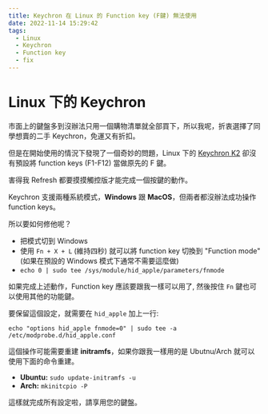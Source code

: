 ```yaml
---
title: Keychron 在 Linux 的 Function key (F鍵) 無法使用
date: 2022-11-14 15:29:42
tags:
  - Linux
  - Keychron
  - Function key
  - fix
---
```


# Linux 下的 Keychron
市面上的鍵盤多到沒辦法只用一個購物清單就全部買下，所以我呢，折衷選擇了同學想賣的二手 Keychron，免運又有折扣。

但是在開始使用的情況下發現了一個奇妙的問題，Linux 下的 [Keychron K2](https://www.keychron.com/products/keychron-k2-wireless-mechanical-keyboard) 卻沒有預設將 function keys (F1-F12) 當做原先的 F 鍵。

害得我 Refresh 都要摸摸觸控版才能完成一個按鍵的動作。

<!-- more -->

Keychron 支援兩種系統模式，**Windows** 跟 **MacOS**，但兩者都沒辦法成功操作 function keys。

所以要如何修他呢？
- 把模式切到 Windows
- 使用 `Fn + X + L` (維持四秒) 就可以將 function key 切換到 "Function mode" (如果在預設的 Windows 模式下通常不需要這麼做)
- `echo 0 | sudo tee /sys/module/hid_apple/parameters/fnmode`

如果完成上述動作，Function key 應該要跟我一樣可以用了, 然後按住 `Fn` 鍵也可以使用其他的功能鍵。

要保留這個設定，就需要在 `hid_apple` 加上一行:

`echo "options hid_apple fnmode=0" | sudo tee -a /etc/modprobe.d/hid_apple.conf`

這個操作可能需要重建 **initramfs**，如果你跟我一樣用的是 Ubutnu/Arch 就可以使用下面的命令重建。
- **Ubuntu:** `sudo update-initramfs -u `
- **Arch:** `mkinitcpio -P`

這樣就完成所有設定啦，請享用您的鍵盤。